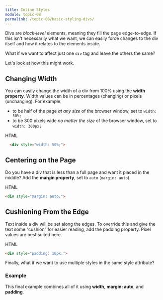 ```yaml
---
title: Inline Styles
module: topic-08
permalink: /topic-08/basic-styling-divs/
---
```


<div class="divider-heading"></div>

Divs are _block-level_ elements, meaning they fill the page edge-to-edge. If this isn't necessarily what we want, we can easily force changes to the div itself and how it relates to the elements inside.

What if we want to affect just one `div` tag and leave the others the same?

Let's look at how this might work.

## Changing Width
You can easily change the width of a div from 100% using the **width property**. Width values can be in percentages (changing) or pixels (unchanging). For example:
- to be half of the page _at any size_ of the browser window, set to `width: 50%;`
- to be 300 pixels wide _no matter the size_ of the browser window, set to `width: 300px;`

<div class="code-heading">
  <span class="html">HTML</span>
</div>

```html
  <div style="width: 50%;">
```

<div class="external-embed">
  <p data-height="600" data-theme-id="30567" data-slug-hash="dyXooGE" data-default-tab="html,result" data-user="retrog4m3r" data-pen-title="div width" class="codepen"></p>
</div>

## Centering on the Page
Do you have a div that is less than a full page and want it placed in the middle? Add the **margin property**, set to `auto` (`margin: auto`).

<div class="code-heading">
  <span class="html">HTML</span>
</div>

```html
<div style="margin: auto;">
```
<div class="external-embed">
  <p data-height="600" data-theme-id="30567" data-slug-hash="WNxvvxp" data-default-tab="html,result" data-user="retrog4m3r" data-pen-title="div margin auto" class="codepen"></p>
</div>

## Cushioning From the Edge
Text inside a div will be set along the edges. To override this and give the text some “cushion” for easier reading, add the padding property. Pixel values are best suited here.

<div class="code-heading">
  <span class="html">HTML</span>
</div>

```html
<div style="padding: 10px;">
```

<div class="external-embed">
  <p data-height="600" data-theme-id="30567" data-slug-hash="dyXooXE" data-default-tab="html,result" data-user="retrog4m3r" data-pen-title="div padding" class="codepen"></p>
</div>

<div class="divider-pg"></div>

Finally, what if we want to use multiple styles in the same style attribute?

### Example
This final example combines all of it using **width**, **margin: auto**, and **padding**.


<div class="external-embed">
  <p data-height="600" data-theme-id="30567" data-slug-hash="LYZVVRv" data-default-tab="html,result" data-user="retrog4m3r" data-pen-title="Basic HTML Div Styling" class="codepen"></p>
</div>

